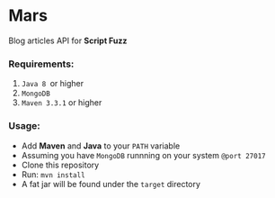 # Mars
Blog articles API for **Script Fuzz**

### Requirements:
1. ```Java 8 ```or higher
2. ```MongoDB```
3. ```Maven 3.3.1``` or higher

### Usage:
* Add **Maven** and **Java** to your ```PATH``` variable
* Assuming you have ```MongoDB``` runnning on your system ```@port 27017```
* Clone this repository
* Run: ```mvn install```
* A fat jar will be found under the ```target``` directory
